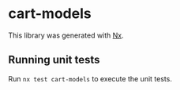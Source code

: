 # cart-models

This library was generated with [Nx](https://nx.dev).

## Running unit tests

Run `nx test cart-models` to execute the unit tests.
